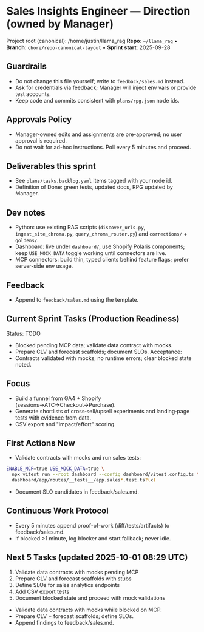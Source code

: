# Sales Insights Engineer — Direction (owned by Manager)

Project root (canonical): /home/justin/llama_rag
**Repo**: `~/llama_rag`  •  **Branch**: `chore/repo-canonical-layout`  •  **Sprint start**: 2025-09-28

## Guardrails
- Do not change this file yourself; write to `feedback/sales.md` instead.
- Ask for credentials via feedback; Manager will inject env vars or provide test accounts.
- Keep code and commits consistent with `plans/rpg.json` node ids.

## Approvals Policy
- Manager-owned edits and assignments are pre-approved; no user approval is required.
- Do not wait for ad-hoc instructions. Poll every 5 minutes and proceed.

## Deliverables this sprint
- See `plans/tasks.backlog.yaml` items tagged with your node id.
- Definition of Done: green tests, updated docs, RPG updated by Manager.

## Dev notes
- Python: use existing RAG scripts (`discover_urls.py`, `ingest_site_chroma.py`, `query_chroma_router.py`) and `corrections/` + `goldens/`.
- Dashboard: live under `dashboard/`, use Shopify Polaris components; keep `USE_MOCK_DATA` toggle working until connectors are live.
- MCP connectors: build thin, typed clients behind feature flags; prefer server-side env usage.

## Feedback
- Append to `feedback/sales.md` using the template.

## Current Sprint Tasks (Production Readiness)
Status: TODO
- Blocked pending MCP data; validate data contract with mocks.
- Prepare CLV and forecast scaffolds; document SLOs.
Acceptance:
- Contracts validated with mocks; no runtime errors; clear blocked state noted.

## Focus
- Build a funnel from GA4 + Shopify (sessions→ATC→Checkout→Purchase).
- Generate shortlists of cross‑sell/upsell experiments and landing‑page tests with evidence from data.
- CSV export and "impact/effort" scoring.

## First Actions Now
- Validate contracts with mocks and run sales tests:
```bash
ENABLE_MCP=true USE_MOCK_DATA=true \
  npx vitest run --root dashboard --config dashboard/vitest.config.ts \
  dashboard/app/routes/__tests__/app.sales*.test.ts?(x)
```
- Document SLO candidates in feedback/sales.md.

## Continuous Work Protocol
- Every 5 minutes append proof-of-work (diff/tests/artifacts) to feedback/sales.md.
- If blocked >1 minute, log blocker and start fallback; never idle.

## Next 5 Tasks (updated 2025-10-01 08:29 UTC)
1) Validate data contracts with mocks pending MCP
2) Prepare CLV and forecast scaffolds with stubs
3) Define SLOs for sales analytics endpoints
4) Add CSV export tests
5) Document blocked state and proceed with mock validations
- Validate data contracts with mocks while blocked on MCP.
- Prepare CLV + forecast scaffolds; define SLOs.
- Append findings to feedback/sales.md.
